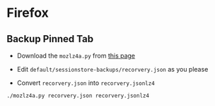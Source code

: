 Firefox
=======

## Backup Pinned Tab

* Download the `mozlz4a.py` from [this page](https://gist.github.com/Tblue/62ff47bef7f894e92ed5)

* Edit `default/sessionstore-backups/recorvery.json` as you please

* Convert `recorvery.json` into `recorvery.jsonlz4`

```
./mozlz4a.py recorvery.json recorvery.jsonlz4
```
